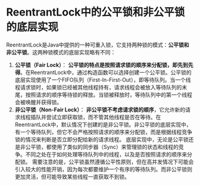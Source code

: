# ReentrantLock中的公平锁和非公平锁的底层实现
ReentrantLock是Java中提供的一种可重入锁，它支持两种锁的模式：**公平锁和非公平锁**。这两种锁模式的底层实现略有不同：
1. **公平锁（Fair Lock）**： **公平锁的特点是按照请求锁的顺序来分配锁，即先到先得**。在ReentrantLock中，通过构造函数可以选择创建一个公平锁。公平锁的底层实现使用了一个FIFO队列（First-In-First-Out），即等待队列。当一个线程请求锁时，如果锁已经被其他线程持有，请求线程会被放入等待队列的末尾，按照请求的顺序等待锁的释放。当锁被释放时，等待队列中的第一个线程会被唤醒并获得锁。
2. **非公平锁（Non-Fair Lock）**： **非公平锁不考虑请求锁的顺序**，它允许新的请求线程插队并尝试立即获取锁，而不管其他线程是否在等待。在ReentrantLock中，默认情况下创建的是非公平锁。非公平锁的底层实现中，有一个等待队列，但它不会严格按照请求的顺序来分配锁，而是根据线程竞争锁的情况来判断是否立即分配给新的请求线程。
底层实现中，无论是公平锁还是非公平锁，都使用了类似的同步器（Sync）来管理锁的状态和线程的竞争。不同之处在于如何处理等待队列中的线程，以及是否按照请求的顺序来分配锁。
需要注意的是，公平锁虽然遵循公平性原则，但在高并发情况下可能会引入较大的性能开销，因为每次都要维护一个有序的等待队列。而非公平锁则更加灵活，但可能导致某些线程一直获取不到锁。
